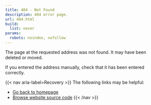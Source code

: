 ```yaml
---
title: 404 - Not Found
description: 404 error page.
url: 404.html
build:
  list: never
params:
  robots: noindex, nofollow
---
```


The page at the requested address was not found. It may have been deleted or
moved.

If you entered the address manually, check that it has been entered correctly.

{{< nav aria-label=Recovery >}}
The following links may be helpful:
* [Go back to homepage](/)
* [Browse website source code](https://github.com/krobbi/krobbi.github.io)
{{< /nav >}}
